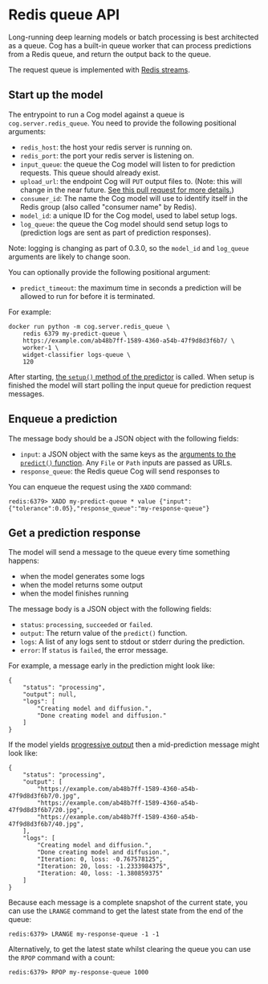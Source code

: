 # Redis queue API

Long-running deep learning models or batch processing is best architected as a queue. Cog has a built-in queue worker that can process predictions from a Redis queue, and return the output back to the queue.

The request queue is implemented with [Redis streams](https://redis.io/topics/streams-intro).

## Start up the model

The entrypoint to run a Cog model against a queue is `cog.server.redis_queue`. You need to provide the following positional arguments:

- `redis_host`: the host your redis server is running on.
- `redis_port`: the port your redis server is listening on.
- `input_queue`: the queue the Cog model will listen to for prediction requests. This queue should already exist.
- `upload_url`: the endpoint Cog will `PUT` output files to. (Note: this will change in the near future. [See this pull request for more details.](https://github.com/replicate/cog/issues/496))
- `consumer_id`: The name the Cog model will use to identify itself in the Redis group (also called "consumer name" by Redis).
- `model_id`: a unique ID for the Cog model, used to label setup logs.
- `log_queue`: the queue the Cog model should send setup logs to (prediction logs are sent as part of prediction responses).

Note: logging is changing as part of 0.3.0, so the `model_id` and `log_queue` arguments are likely to change soon.

You can optionally provide the following positional argument:

- `predict_timeout`: the maximum time in seconds a prediction will be allowed to run for before it is terminated.

For example:

    docker run python -m cog.server.redis_queue \
        redis 6379 my-predict-queue \
        https://example.com/ab48b7ff-1589-4360-a54b-47f9d8d3f6b7/ \
        worker-1 \
        widget-classifier logs-queue \
        120

After starting, [the `setup()` method of the predictor](python.md#predictorsetup) is called. When setup is finished the model will start polling the input queue for prediction request messages.

## Enqueue a prediction

The message body should be a JSON object with the following fields:

- `input`: a JSON object with the same keys as the [arguments to the `predict()` function](python.md). Any `File` or `Path` inputs are passed as URLs.
- `response_queue`: the Redis queue Cog will send responses to

You can enqueue the request using the `XADD` command:

    redis:6379> XADD my-predict-queue * value {"input":{"tolerance":0.05},"response_queue":"my-response-queue"}

## Get a prediction response

The model will send a message to the queue every time something happens:

- when the model generates some logs
- when the model returns some output
- when the model finishes running

The message body is a JSON object with the following fields:

- `status`: `processing`, `succeeded` or `failed`.
- `output`: The return value of the `predict()` function.
- `logs`: A list of any logs sent to stdout or stderr during the prediction.
- `error`: If `status` is `failed`, the error message.

For example, a message early in the prediction might look like:

    {
        "status": "processing",
        "output": null,
        "logs": [
            "Creating model and diffusion.",
            "Done creating model and diffusion."
        ]
    }

If the model yields [progressive output](python.md#progressive-output) then a mid-prediction message might look like:

    {
        "status": "processing",
        "output": [
            "https://example.com/ab48b7ff-1589-4360-a54b-47f9d8d3f6b7/0.jpg",
            "https://example.com/ab48b7ff-1589-4360-a54b-47f9d8d3f6b7/20.jpg",
            "https://example.com/ab48b7ff-1589-4360-a54b-47f9d8d3f6b7/40.jpg",
        ],
        "logs": [
            "Creating model and diffusion.",
            "Done creating model and diffusion.",
            "Iteration: 0, loss: -0.767578125",
            "Iteration: 20, loss: -1.2333984375",
            "Iteration: 40, loss: -1.380859375"
        ]
    }

Because each message is a complete snapshot of the current state, you can use the `LRANGE` command to get the latest state from the end of the queue:

    redis:6379> LRANGE my-response-queue -1 -1

Alternatively, to get the latest state whilst clearing the queue you can use the `RPOP` command with a count:

    redis:6379> RPOP my-response-queue 1000
